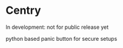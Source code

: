 Centry
======
In development: not for public release yet

python based panic button for secure setups
